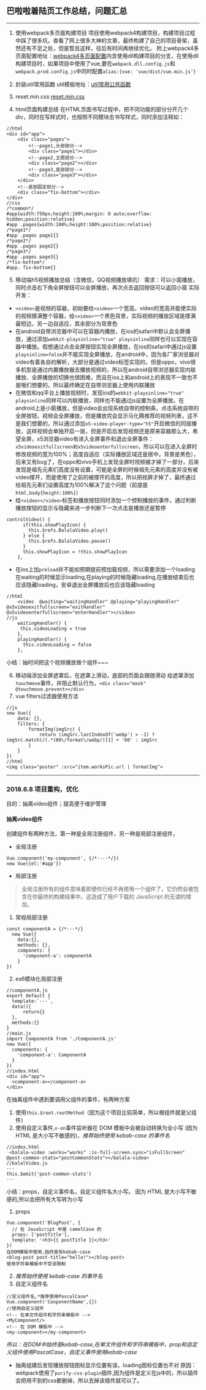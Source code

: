 ## 巴啦啦着陆页工作总结，问题汇总
---

1. 使用webpack多页面构建项目
项目使用webpack4构建项目，构建项目过程中踩了很多坑，查看了网上很多大神的文章，最终构建了自己的项目骨架，虽然还有不足之处，但是暂且这样，往后有时间再继续优化。
附上webpack4多页面配置地址：[webpack4多页面配置](git@github.com:ponyfly/webpack4.git)内含使用dll构建项目的分支，在使用dll构建项目时，如果项目中使用了vue,要在`webpack.dll.config.js`和`webpack.prod.config.js`中同时配置`alias:{vue: 'vue/dist/vue.min.js'}`

2. 封装util常用函数
util模板地址：[util常用公共函数](https://github.com/ponyfly/webpack4/blob/master/src/util/util.js)
3. reset.min.css
[reset.min.css](https://github.com/ponyfly/webpack4/blob/master/src/common/reset.min.css)
4. html页面构建总结
在HTML页面书写过程中，把不同功能的部分分开几个div，同时在写样式时，也按照不同模块去书写样式，同时添加注释如：
```
//html
<div id="app">
    <div class="pages">
        <!--page1,头部部分-->
        <div class="page1"></div>
        <!--page2,主题部分-->
        <div class="page2"></div>
        <!--page3,底部部分-->
        <div class="page3"></div>
    </div>
    <!--底部固定部分-->
    <div class="fix-bottom"></div>
</div>
//css
/*common*/
#app{width:750px;height:100%;margin: 0 auto;overflow: hidden;position:relative}
#app .pages{width:100%;height:100%;position:relative}
/*page1*/
#app .pages page1{}
/*page2*/
#app .pages page2{}
/*page3*/
#app .pages page3{}
/*fix-bottom*/
#app. fix-bottom{}
```
5. 移动端h5视频播放总结（含微信，QQ视频播放填坑）
需求：可以小窗播放，同时点击右下角全屏按钮可以全屏播放，再次点击返回按钮可以返回小窗
实际开发：
+ `<video>`是视频的容器，初始要给`<video>`一个宽高，video的宽高并能使实际的视频撑满整个容器，给`<video>`一个黑色背景，实际视频的播放区域是撑满最短边，另一边自适应，其余部分为背景色
+ 在android自带浏览器中可以在容器内播放，在ios的safari中默认会全屏播放，通过添加`webkit-playsinline="true" playsinline`同样也可以实现在容器中播放。假想通过点击全屏按钮实现全屏播放，在ios的safari中通过js设置`playsinline=false`并不能实现全屏播放，在android中，因为各厂家浏览器对video有着各自的解析，大部分是通过video标签实现的，但是oppo，vivo很多机型是通过内置播放器去播放视频的，所以在android自带浏览器实现内联播放、全屏播放的切换也很困难，而且在ios上和android上的表现不一致也不是哦们想要的，所以最终确定在自带浏览器上使用内联播放
+ 在微信和qq平台上播放视频时，发现ios的`webkit-playsinline="true" playsinline`同样可以内联播放，同样也不能通过js设置为全屏播放。在android上是小窗播放，但是video会出现系统自带的控制条，点击系统自带的全屏按钮，视频会全屏播放，但是播放完会显示马化腾推荐的视频列表，这不是我们想要的，所以通过添加`x5-video-player-type="h5"`开启微信的同层播放，这样视频会单独开启一层，但是开启后发现视频还是原来容器那么大，希望全屏，x5浏览器video有进入全屏事件和退出全屏事件：`x5videoexitfullscreen和x5videoenterfullscreen`，所以可以在进入全屏时修改视频的宽为100%；高度自适应（实际播放区域还是居中，背景是黑色），后来又有bug了，在oppo和vivo手机上发现全屏时视频被才掉了一部分，后来发现是祖先元素们高度没有设置，可能是全屏的时候祖先元素的高度并没有被video撑开，而是使用了之前的被撑开的高度，所以把视屏才掉了，最终通过给祖先元素们设置高度为100%解决了这个问题（前提是`html,body{height:100%}`）
+ 给`<video></video>`标签和播放按钮同时添加一个控制播放的事件，通过判断播放按钮的显示与隐藏来进一步判断下一次点击是播放还是暂停
```
controlVideo() {
      if(this.showPlayIcon) {
        this.$refs.BalalaVideo.play()
      } else {
        this.$refs.BalalaVideo.pause()
      }
      this.showPlayIcon = !this.showPlayIcon
    },
```
+ 在ios上加`preload`并不能如预期提前预加载视频，所以需要添加一个loading
在waiting的时候显示loading,在playing的时候隐藏loading,在播放结束后也应该隐藏loading，安卓退出全屏播放后也应该隐藏loading
```
//html
    <video  @waiting="waitingHandler" @playing="playingHandler" @x5videoexitfullscreen="exitHandler" @x5videoenterfullscreen="enterHandler"></video>
//js
    waitingHandler() {
     this.videoLoading = true
    },
    playingHandler() {
      this.videoLoading = false
    },
```
小结：抽时间把这个视频播放做个组件~~~

6. 移动端添加全屏遮罩后，在遮罩上滑动，底部的页面会跟随滑动
给遮罩添加`touchmove`事件，并阻止默认行为，`<div class="mask" @touchmove.prevent></div>`
7. vue filters过滤器使用方法
```
//js
new Vue({
    data: {},
    filters: {
        formatImg(imgSrc) {
            return (imgSrc.lastIndexOf('webp') > -1) ? imgSrc.match(/(.*)80\/format\/webp/)[1] + '60' : imgSrc
        }
    }
})
//html
<img class="poster" :src="item.worksPic.url | formatImg">
```
***
### 2018.6.8  项目重构，优化
目的：抽离video组件；提高便于维护管理

#### 抽离video组件
创建组件有两种方法，第一种是全局注册组件，另一种是局部注册组件，
+ 全局注册
```
Vue.component('my-component', {/*····*/})
new Vue({el:'#app'})
```
+ 局部注册
> 全局注册所有的组件意味着即便你已经不再使用一个组件了，它仍然会被包含在你最终的构建结果中。这造成了用户下载的 JavaScript 的无谓的增加。

1. 常规局部注册

```
const componentA = {/*···*/}
  new Vue({
    data:{},
    methods: {},
    componets: {
      'component-a': componentA
    }
})
```

2. es6模块化局部注册

```
//componentA.js
export default {
  template:`···`,
  data(){
      return{}
  },
  methods:{}
}
//main.js
import ComponentA from './ComponentA.js'
new Vue({
  components: {
    'component-a': ComponentA
  }
})
//index.html
<div id="app">
  <component-a></component-a>
</div>
```
在抽离组件中遇到要调用父组件的事件，有两种方案
1. 使用`this.$root.rootMethod`（因为这个项目比较简单，所以根组件就是父组件）
2. 使用自定义事件,`v-on`事件监听器在 DOM 模板中会被自动转换为全小写 (因为 HTML 是大小写不敏感的)，*推荐始终使用 kebab-case 的事件名*
```
//index.html
 <balala-video :works="works" :is-full-screen.sync="isFullScreen" @post-common-stats="postCommonStats"></balala-video>
//balalVideo.js
···
this.$emit('post-common-stats')
···
```
小结：props，自定义事件名，自定义组件名大小写。
因为 HTML 是大小写不敏感的,所以会把所有大写转为小写

1. props
```
Vue.component('BlogPost', {
  // 在 JavaScript 中是 camelCase 的
  props: ['postTitle'],
  template: '<h3>{{ postTitle }}</h3>'
})
在DOM模板中使用,始终是有kebab-case
<blog-post post-title="hello!"></blog-post>
使用字符串模板中不受该限制
```
2. *推荐始终使用 kebab-case 的事件名*
3. 自定义组件名
```
//定义组件名,*推荐使用PascalCase*
Vue.component('ConponentName',{})
//使用自定义组件
<!-- 在单文件组件和字符串模板中 -->
<MyComponent/>
<!-- 在 DOM 模板中 -->
<my-component></my-component>
```
*所以：在DOM中始终是kebab-case,在单文件组件和字符串模板中，prop和自定义组件使用PascalCase，自定义事件使用kebab-case*
+ 抽离组建后发现播放按钮图标显示位置有误，loading图标位置也不对
原因： webpack使用了`purify-css-plugin`插件,因为组件是定义在js中的，所以插件会把用不到的css都删掉，所以去掉该插件就可以了。



